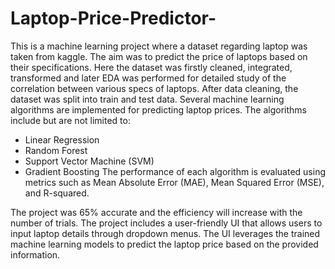 # Laptop-Price-Predictor-
This is a machine learning project where a dataset regarding laptop was taken from kaggle. The aim was to predict the price of laptops based on their specifications.
Here the dataset was firstly cleaned, integrated, transformed and later EDA was performed for detailed study of the correlation between various specs of laptops. 
After data cleaning, the dataset was split into train and test data. 
Several machine learning algorithms are implemented for predicting laptop prices. The algorithms include but are not limited to:
- Linear Regression
- Random Forest
- Support Vector Machine (SVM)
- Gradient Boosting
The performance of each algorithm is evaluated using metrics such as Mean Absolute Error (MAE), Mean Squared Error (MSE), and R-squared.

The project was 65% accurate and the efficiency will increase with the number of trials. 
The project includes a user-friendly UI that allows users to input laptop details through dropdown menus. The UI leverages the trained machine learning models to predict the laptop price based on the provided information.
